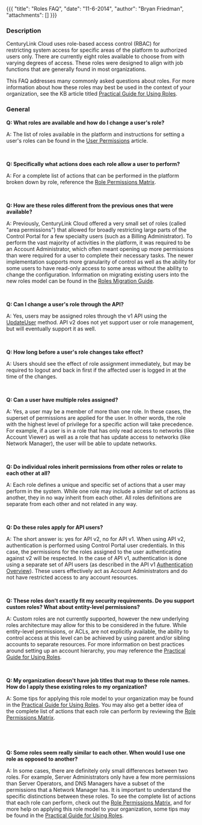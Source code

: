 {{{
  "title": "Roles FAQ",
  "date": "11-6-2014",
  "author": "Bryan Friedman",
  "attachments": []
}}}

<h3><strong>Description</strong></h3>
<p>CenturyLink Cloud uses role-based access control (RBAC) for restricting&nbsp;system access for specific areas of the platform to authorized users only. There are currently eight roles available to choose from with varying degrees of access. These roles
  were designed to align with job functions that are generally found in most organizations.</p>
<p>This FAQ addresses many commonly asked questions about roles. For more information about how these roles may best be used in the context of your organization, see&nbsp;the KB article titled <a href="https://t3n.zendesk.com/entries/58057320-Practical-Guide-for-Using-Roles"
  target="_blank">Practical Guide for Using Roles</a>.</p>
<h3><strong>General</strong></h3>
<p><strong>Q: <strong>What roles are available and ho</strong>w do I change a user's role?</strong>
</p>
<p>A: The list of roles available in the platform and instructions for setting a user's roles&nbsp;can be found in the <a href="https://t3n.zendesk.com/entries/57972900-User-Permissions" target="_blank">User Permissions</a>&nbsp;article.</p>
<p>&nbsp;</p>
<p><strong>Q: Specifically what actions does each role allow a user to perform?</strong>
</p>
<p>A: For a complete list of actions that can be performed in the platform broken down by role, reference the <a href="https://t3n.zendesk.com/entries/57974910-Role-Permissions-Matrix" target="_blank">Role Permissions Matrix</a>.&nbsp;</p>
<p>&nbsp;</p>
<p><strong>Q: How are these roles different from the previous ones that were available?</strong>
</p>
<p>A: Previously, CenturyLink Cloud offered a very small set of roles (called "area permissions") that allowed for broadly restricting large parts of the Control Portal for a few specialty users (such as a Billing Administrator). To perform the vast majority
  of activities in the platform, it was required to be an Account Administrator, which often meant opening up more permissions than were required for a user to complete their necessary tasks. The newer implementation supports more granularity of control
  as well as the ability for some users to have read-only access to some areas without the ability to change the configuration. Information on migrating existing users into the new roles model can be found in the <a href="https://t3n.zendesk.com/entries/58057670-Roles-Migration-Guide"
  target="_blank">Roles Migration Guide</a>.&nbsp;</p>
<p>&nbsp;</p>
<p><strong>Q: Can I change a user's role through the API?</strong>
</p>
<p>A: Yes, users may be assigned roles through the v1 API using the <a href="https://t3n.zendesk.com/entries/22454018-UpdateUser" target="_blank">UpdateUser</a>&nbsp;method. API v2 does not yet support user or role management, but will eventually support
  it as well.<em><br /></em>
</p>
<p>&nbsp;</p>
<p><strong>Q: How long before a user's role changes take effect?</strong>
</p>
<p>A: Users should see the effect of role assignment immediately, but may be required to logout and back in first if the affected user is logged in at the time of the changes.</p>
<p>&nbsp;</p>
<p><strong>Q: Can a user have multiple roles assigned?</strong>
</p>
<p>A: Yes, a user may be a member of more than one role. In these cases, the superset of permissions are applied for the user. In other words, the role with the highest level of privilege for a specific action will take precedence. For example, if a user
  is in a role that has only read access to networks (like Account Viewer) as well as a role that has update access to networks (like Network Manager), the user will be able to update networks.</p>
<p>&nbsp;</p>
<p><strong>Q: Do individual roles inherit permissions from other roles or relate to each other at all?</strong>
</p>
<p>A: Each role defines a unique and specific set of actions that a user may perform in the system. While one role may include a similar set of actions as another, they in no way inherit from each other. All roles definitions are separate from each other
  and not&nbsp;related in any way.</p>
<p>&nbsp;</p>
<p><strong>Q: Do these roles apply for API users?</strong>
</p>
<p>A: The short answer is: yes for API v2, no for API v1. When using API v2, authentication is performed using Control Portal user credentials. In this case, the permissions for the roles assigned to the user authenticating against v2 will be respected.
  In the case of API v1, authentication is done using a separate set of API users (as described in the API v1&nbsp;<a href="https://t3n.zendesk.com/entries/20345423-Authentication-Overview" target="_blank">Authentication Overview</a>). These users effectively
  act as Account Administrators and do not have restricted access to any account resources.</p>
<p>&nbsp;</p>
<p><strong>Q: These roles don't exactly fit my security requirements. Do you support custom roles? What about entity-level permissions?</strong>
</p>
<p>A: Custom roles are not currently supported, however the new underlying roles architecture may allow for this to be considered in the future. While entity-level permissions, or ACLs, are not explicitly available, the ability to control access at this
  level can be achieved by using parent and/or sibling accounts to separate resources. For more information on best practices around setting up an account hierarchy, you may reference&nbsp;the&nbsp;<a href="https://t3n.zendesk.com/entries/58057320-Practical-Guide-for-Using-Roles"
  target="_blank">Practical Guide for Using Roles</a>.</p>
<p>&nbsp;</p>
<p><strong>Q: My organization doesn't have job titles that map to these role names. How do I apply these existing roles to my organization?</strong>
</p>
<p>A: Some tips&nbsp;for applying this role model to your organization may be found in the&nbsp;<a href="https://t3n.zendesk.com/entries/58057320-Practical-Guide-for-Using-Roles" target="_blank">Practical Guide for Using Roles</a>. You may also get a better
  idea of the&nbsp;complete list of actions that each role can perform by reviewing the&nbsp;<a href="https://t3n.zendesk.com/entries/57974910-Role-Permissions-Matrix" target="_blank">Role Permissions Matrix</a>.</p>
<p>&nbsp;</p>
<p>&nbsp;</p>
<p><strong>Q: Some roles seem really similar to each other. When would I use one role as opposed to another?</strong>
</p>
<p>A: In some cases, there are definitely only small differences between two roles. For example, Server Administrators only have a few more permissions than Server Operators, and DNS Managers have a subset of the permissions that a Network Manager has. It
  is important to understand the specific distinctions between these roles. To see the complete list of actions that each role can perform, check out the&nbsp;<a href="https://t3n.zendesk.com/entries/57974910-Role-Permissions-Matrix" target="_blank">Role Permissions Matrix</a>,
  and for more help on applying this role model to your organization, some tips may be found in the&nbsp;<a href="https://t3n.zendesk.com/entries/58057320-Practical-Guide-for-Using-Roles" target="_blank">Practical Guide for Using Roles</a>.</p>